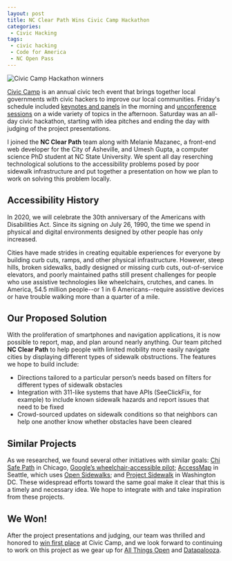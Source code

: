 ```yaml
---
layout: post
title: NC Clear Path Wins Civic Camp Hackathon
categories:
 - Civic Hacking
tags:
 - civic hacking
 - Code for America
 - NC Open Pass
---
```


![Civic Camp Hackathon winners]({{leila-alderman.github.io}}/assets/civic_camp.jpg)

[Civic Camp](https://ncopenpass.com/civic-camp/) is an annual civic tech event that brings together local governments with civic hackers to improve our local communities. Friday's schedule included [keynotes and panels](https://ncopenpass.com/civic-camp/civic-camp-speakers/) in the morning and [unconference sessions](https://ncopenpass.com/blog/unconference-grid-2018/) on a wide variety of topics in the afternoon. Saturday was an all-day civic hackathon, starting with idea pitches and ending the day with judging of the project presentations. 

I joined the **NC Clear Path** team along with Melanie Mazanec, a front-end web developer for the City of Asheville, and Umesh Gupta, a computer science PhD student at NC State University. We spent all day reserching technological solutions to the accessibility problems posed by poor sidewalk infrastructure and put together a presentation on how we plan to work on solving this problem locally. 

## Accessibility History

In 2020, we will celebrate the 30th anniversary of the Americans with Disabilities Act.  Since its signing on July 26, 1990, the time we spend in physical and digital environments designed by other people has only increased.

Cities have made strides in creating equitable experiences for everyone by building curb cuts, ramps, and other physical infrastructure.  However, steep hills, broken sidewalks, badly designed or missing curb cuts, out-of-service elevators, and poorly maintained paths still present challenges for people who use assistive technologies like wheelchairs, crutches, and canes. In America, 54.5 million people--or 1 in 6 Americans--require assistive devices or have trouble walking more than a quarter of a mile.

## Our Proposed Solution

With the proliferation of smartphones and navigation applications, it is now possible to report, map, and plan around nearly anything. Our team pitched **NC Clear Path** to help people with limited mobility more easily navigate cities by displaying different types of sidewalk obstructions. The features we hope to build include:

 - Directions tailored to a particular person’s needs based on filters for different types of sidewalk obstacles
 - Integration with 311-like systems that have APIs (SeeClickFix, for example) to include known sidewalk hazards and report issues that need to be fixed
 - Crowd-sourced updates on sidewalk conditions so that neighbors can help one another know whether obstacles have been cleared

## Similar Projects

As we researched, we found several other initiatives with similar goals: [Chi Safe Path](http://www.chisafepath.com/) in Chicago, [Google’s wheelchair-accessible pilot](https://www.blog.google/products/maps/introducing-wheelchair-accessible-routes-transit-navigation/); [AccessMap](https://www.accessmap.io/) in Seattle, which uses [Open Sidewalks](https://www.opensidewalks.com/); and [Project Sidewalk](https://sidewalk.umiacs.umd.edu/) in Washington DC. These widespread efforts toward the same goal make it clear that this is a timely and necessary idea.  We hope to integrate with and take inspiration from these projects.

## We Won!

After the project presentations and judging, our team was thrilled and honored to [win first place](http://ncopenpass.com/blog/civic-camp-hackathon-concludes-with-open-data-competition-kickoff/) at Civic Camp, and we look forward to continuing to work on this project as we gear up for [All Things Open](http://ncopenpass.com/blog/teams-are-selected-for-next-step-in-datapalooza-open-data-competition/) and [Datapalooza](http://ncopenpass.com/datapalooza/).

